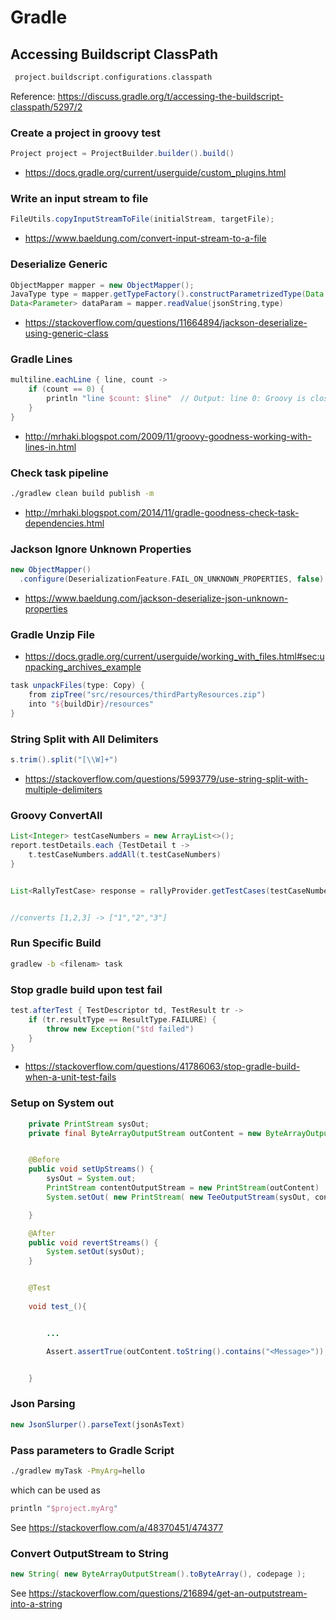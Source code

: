 # Gradle

## Accessing Buildscript ClassPath

```groovy
 project.buildscript.configurations.classpath
```

Reference: https://discuss.gradle.org/t/accessing-the-buildscript-classpath/5297/2

### Create a project in groovy test	
```groovy
Project project = ProjectBuilder.builder().build()
```
- https://docs.gradle.org/current/userguide/custom_plugins.html

### Write an input stream to file	

```groovy    
FileUtils.copyInputStreamToFile(initialStream, targetFile);
```
- https://www.baeldung.com/convert-input-stream-to-a-file

### Deserialize Generic	
```groovy
ObjectMapper mapper = new ObjectMapper();
JavaType type = mapper.getTypeFactory().constructParametrizedType(Data.class, Data.class, Parameter.class);
Data<Parameter> dataParam = mapper.readValue(jsonString,type)
```

- https://stackoverflow.com/questions/11664894/jackson-deserialize-using-generic-class


### Gradle Lines	

```groovy
multiline.eachLine { line, count ->
    if (count == 0) {
        println "line $count: $line"  // Output: line 0: Groovy is closely related to Java,
    }
}
```

- http://mrhaki.blogspot.com/2009/11/groovy-goodness-working-with-lines-in.html

### Check task pipeline	
```sh
./gradlew clean build publish -m
```
- http://mrhaki.blogspot.com/2014/11/gradle-goodness-check-task-dependencies.html

### Jackson Ignore Unknown Properties	

```groovy
new ObjectMapper()
  .configure(DeserializationFeature.FAIL_ON_UNKNOWN_PROPERTIES, false)
```

- https://www.baeldung.com/jackson-deserialize-json-unknown-properties

### Gradle Unzip File	
- https://docs.gradle.org/current/userguide/working_with_files.html#sec:unpacking_archives_example

```groovy
task unpackFiles(type: Copy) {
    from zipTree("src/resources/thirdPartyResources.zip")
    into "${buildDir}/resources"
}
```

### String Split with All Delimiters	

```groovy
s.trim().split("[\\W]+") 
```

- https://stackoverflow.com/questions/5993779/use-string-split-with-multiple-delimiters

### Groovy ConvertAll	

```groovy
List<Integer> testCaseNumbers = new ArrayList<>();
report.testDetails.each {TestDetail t ->
    t.testCaseNumbers.addAll(t.testCaseNumbers)
}


List<RallyTestCase> response = rallyProvider.getTestCases(testCaseNumbers.collect{x->x.toString()})


//converts [1,2,3] -> ["1","2","3"]
```


### Run Specific Build	

```sh
gradlew -b <filenam> task
```
### Stop gradle build upon test fail	

```groovy
test.afterTest { TestDescriptor td, TestResult tr ->
    if (tr.resultType == ResultType.FAILURE) {
        throw new Exception("$td failed")
    } 
} 
```

- https://stackoverflow.com/questions/41786063/stop-gradle-build-when-a-unit-test-fails

### Setup on System out	

```java
    private PrintStream sysOut;
    private final ByteArrayOutputStream outContent = new ByteArrayOutputStream();


    @Before
    public void setUpStreams() {
        sysOut = System.out;
        PrintStream contentOutputStream = new PrintStream(outContent)
        System.setOut( new PrintStream( new TeeOutputStream(sysOut, contentOutputStream)));

    }

    @After
    public void revertStreams() {
        System.setOut(sysOut);
    }


    @Test
  
    void test_(){


        ...

        Assert.assertTrue(outContent.toString().contains("<Message>"));


    }
```

### Json Parsing

```groovy
new JsonSlurper().parseText(jsonAsText)
```

### Pass parameters to Gradle Script

```sh
./gradlew myTask -PmyArg=hello
```

which can be used as 
```groovy
println "$project.myArg"
```

See https://stackoverflow.com/a/48370451/474377

### Convert OutputStream to String

```groovy
new String( new ByteArrayOutputStream().toByteArray(), codepage );

```

See https://stackoverflow.com/questions/216894/get-an-outputstream-into-a-string

